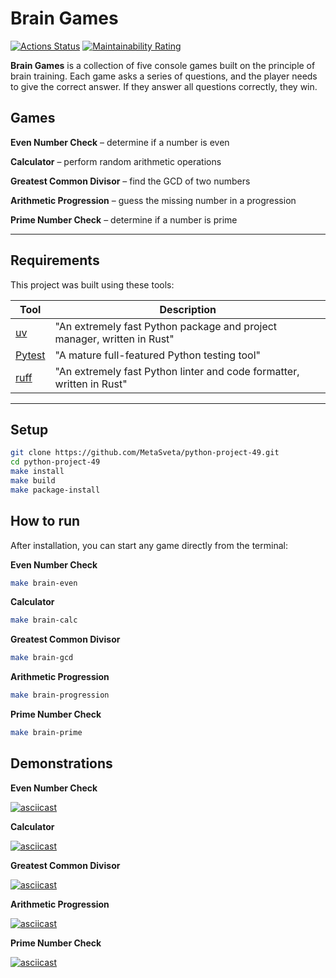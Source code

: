 # Brain Games

[![Actions Status](https://github.com/MetaSveta/python-project-49/actions/workflows/hexlet-check.yml/badge.svg)](https://github.com/MetaSveta/python-project-49/actions)
[![Maintainability Rating](https://sonarcloud.io/api/project_badges/measure?project=MetaSveta_python-project-49&metric=sqale_rating)](https://sonarcloud.io/summary/new_code?id=MetaSveta_python-project-49)

**Brain Games** is a collection of five console games built on the principle of brain training. Each game asks a series of questions, and the player needs to give the correct answer. If they answer all questions correctly, they win.

## Games

**Even Number Check** – determine if a number is even

**Calculator** – perform random arithmetic operations

**Greatest Common Divisor** – find the GCD of two numbers

**Arithmetic Progression** – guess the missing number in a progression

**Prime Number Check** – determine if a number is prime

---

## Requirements

This project was built using these tools:

| Tool                                                                   | Description                                             |
|------------------------------------------------------------------------|---------------------------------------------------------|
| [uv](https://docs.astral.sh/uv/)                                       | "An extremely fast Python package and project manager, written in Rust" |
| [Pytest](https://pytest.org)                                           | "A mature full-featured Python testing tool"            |
| [ruff](https://docs.astral.sh/ruff/)                                   | "An extremely fast Python linter and code formatter, written in Rust" |

---

## Setup

```bash
git clone https://github.com/MetaSveta/python-project-49.git
cd python-project-49
make install
make build
make package-install
```

## How to run

After installation, you can start any game directly from the terminal:

**Even Number Check**
```bash
make brain-even
```

**Calculator**
```bash
make brain-calc
```

**Greatest Common Divisor**
```bash
make brain-gcd
```

**Arithmetic Progression**
```bash
make brain-progression
```

**Prime Number Check**
```bash
make brain-prime
```

## Demonstrations
**Even Number Check**

[![asciicast](https://asciinema.org/a/qs8E4ABu0zSP9RGghPwhuL7GP.svg)](https://asciinema.org/a/qs8E4ABu0zSP9RGghPwhuL7GP)

**Calculator**

[![asciicast](https://asciinema.org/a/yNvRz02EV9nIdcZX1v346qmpC.svg)](https://asciinema.org/a/yNvRz02EV9nIdcZX1v346qmpC)

**Greatest Common Divisor**

[![asciicast](https://asciinema.org/a/xeTY4ayy3YNz3Xeu8KOVx2PtP.svg)](https://asciinema.org/a/xeTY4ayy3YNz3Xeu8KOVx2PtP)

**Arithmetic Progression**

[![asciicast](https://asciinema.org/a/1NsRbL1zNiWGUZZgNmrwOax09.svg)](https://asciinema.org/a/1NsRbL1zNiWGUZZgNmrwOax09)

**Prime Number Check**

[![asciicast](https://asciinema.org/a/bKi2JJZMAyIrTuAxAS5aSjvOA.svg)](https://asciinema.org/a/bKi2JJZMAyIrTuAxAS5aSjvOA)
